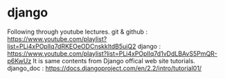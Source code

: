 # django
Following through youtube lectures.
git & github : https://www.youtube.com/playlist?list=PLi4xPOplIq7dRKEOeODCnskkltdB5uiQ2
django : https://www.youtube.com/playlist?list=PLi4xPOplIq7d1vDdLBAvS5PmQR-p6KwUz
It is same contents from Django offical web site tutorials.
django_doc : https://docs.djangoproject.com/en/2.2/intro/tutorial01/